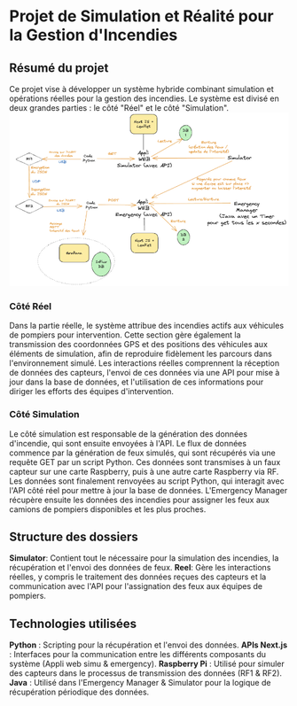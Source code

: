 # Projet de Simulation et Réalité pour la Gestion d'Incendies
## Résumé du projet
Ce projet vise à développer un système hybride combinant simulation et opérations réelles pour la gestion des incendies. Le système est divisé en deux grandes parties : le côté "Réel" et le côté "Simulation".
![alt text](<illustrationReadme.png>)

### Côté Réel
Dans la partie réelle, le système attribue des incendies actifs aux véhicules de pompiers pour intervention. Cette section gère également la transmission des coordonnées GPS et des positions des véhicules aux éléments de simulation, afin de reproduire fidèlement les parcours dans l'environnement simulé. Les interactions réelles comprennent la réception de données des capteurs, l'envoi de ces données via une API pour mise à jour dans la base de données, et l'utilisation de ces informations pour diriger les efforts des équipes d'intervention.

### Côté Simulation
Le côté simulation est responsable de la génération des données d'incendie, qui sont ensuite envoyées à l'API. Le flux de données commence par la génération de feux simulés, qui sont récupérés via une requête GET par un script Python. Ces données sont transmises à un faux capteur sur une carte Raspberry, puis à une autre carte Raspberry via RF. Les données sont finalement renvoyées au script Python, qui interagit avec l'API côté réel pour mettre à jour la base de données. L'Emergency Manager récupère ensuite les données des incendies pour assigner les feux aux camions de pompiers disponibles et les plus proches.

## Structure des dossiers
**Simulator**: Contient tout le nécessaire pour la simulation des incendies, la récupération et l'envoi des données de feux.
**Reel**: Gère les interactions réelles, y compris le traitement des données reçues des capteurs et la communication avec l'API pour l'assignation des feux aux équipes de pompiers.

## Technologies utilisées
**Python** : Scripting pour la récupération et l'envoi des données.
**APIs Next.js** : Interfaces pour la communication entre les différents composants du système (Appli web simu & emergency).
**Raspberry Pi** : Utilisé pour simuler des capteurs dans le processus de transmission des données (RF1 & RF2).
**Java** : Utilisé dans l'Emergency Manager & Simulator pour la logique de récupération périodique des données.